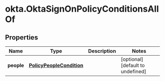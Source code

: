 # okta.OktaSignOnPolicyConditionsAllOf

## Properties

Name | Type | Description | Notes
------------ | ------------- | ------------- | -------------
**people** | [**PolicyPeopleCondition**](PolicyPeopleCondition.md) |  | [optional] [default to undefined]

